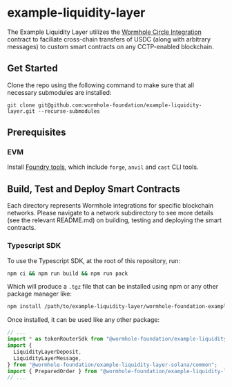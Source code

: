 # example-liquidity-layer

The Example Liquidity Layer utilizes the [Wormhole Circle Integration]() contract to faciliate cross-chain transfers of USDC (along with arbitrary messages) to custom smart contracts on any CCTP-enabled blockchain.

## Get Started

Clone the repo using the following command to make sure that all necessary submodules are installed:

```
git clone git@github.com:wormhole-foundation/example-liquidity-layer.git --recurse-submodules
```

## Prerequisites

### EVM

Install [Foundry tools](https://book.getfoundry.sh/getting-started/installation), which include `forge`, `anvil` and `cast` CLI tools.

## Build, Test and Deploy Smart Contracts

Each directory represents Wormhole integrations for specific blockchain networks. Please navigate to a network subdirectory to see more details (see the relevant README.md) on building, testing and deploying the smart contracts.

[Wormhole Circle Integration]: https://github.com/wormhole-foundation/wormhole-circle-integration/blob/main/DESIGN.md


### Typescript SDK

To use the Typescript SDK, at the root of this repository, run:

```sh
npm ci && npm run build && npm run pack
```

Which will produce a `.tgz` file that can be installed using npm or any other package manager like:

```sh
npm install /path/to/example-liquidity-layer/wormhole-foundation-example-liquidity-layer-solana-0.0.1.tgz
```

Once installed, it can be used like any other package:

```ts
// ...
import * as tokenRouterSdk from "@wormhole-foundation/example-liquidity-layer-solana/tokenRouter";
import {
  LiquidityLayerDeposit,
  LiquidityLayerMessage,
} from "@wormhole-foundation/example-liquidity-layer-solana/common";
import { PreparedOrder } from "@wormhole-foundation/example-liquidity-layer-solana/tokenRouter/state";
// ...
```

